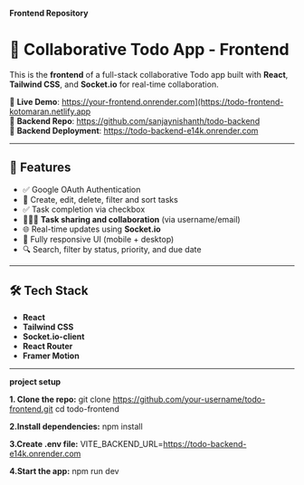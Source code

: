 **Frontend Repository**

# 🧠 Collaborative Todo App - Frontend

This is the **frontend** of a full-stack collaborative Todo app built with **React**, **Tailwind CSS**, and **Socket.io** for real-time collaboration.

🔗 **Live Demo**: https://your-frontend.onrender.com](https://todo-frontend-kotomaran.netlify.app  
🔗 **Backend Repo**: https://github.com/sanjaynishanth/todo-backend  
🔗 **Backend Deployment**: https://todo-backend-e14k.onrender.com

---
## 🚀 Features

- ✅ Google OAuth Authentication
- 📅 Create, edit, delete, filter and sort tasks
- ✅ Task completion via checkbox
- 🧑‍🤝‍🧑 **Task sharing and collaboration** (via username/email)
- 🌐 Real-time updates using **Socket.io**
- 📲 Fully responsive UI (mobile + desktop)
- 🔍 Search, filter by status, priority, and due date

---

## 🛠️ Tech Stack

- **React**
- **Tailwind CSS**
- **Socket.io-client**
- **React Router**
- **Framer Motion**

---
**project setup**

**1. Clone the repo:**
   git clone https://github.com/your-username/todo-frontend.git
   cd todo-frontend

**2.Install dependencies:**
npm install

**3.Create .env file:**
VITE_BACKEND_URL=https://todo-backend-e14k.onrender.com


**4.Start the app:**
npm run dev

